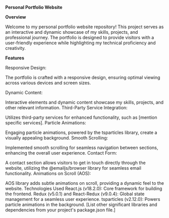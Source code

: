 **Personal Portfolio Website**

**Overview**

Welcome to my personal portfolio website repository! This project serves as an interactive and dynamic showcase of my skills, projects, and professional journey. The portfolio is designed to provide visitors with a user-friendly experience while highlighting my technical proficiency and creativity.

**Features**

Responsive Design:

The portfolio is crafted with a responsive design, ensuring optimal viewing across various devices and screen sizes.

Dynamic Content:

Interactive elements and dynamic content showcase my skills, projects, and other relevant information.
Third-Party Service Integration:

Utilizes third-party services for enhanced functionality, such as [mention specific services].
Particle Animations:

Engaging particle animations, powered by the tsparticles library, create a visually appealing background.
Smooth Scrolling:

Implemented smooth scrolling for seamless navigation between sections, enhancing the overall user experience.
Contact Form:

A contact section allows visitors to get in touch directly through the website, utilizing the @emailjs/browser library for seamless email functionality.
Animations on Scroll (AOS):

AOS library adds subtle animations on scroll, providing a dynamic feel to the website.
Technologies Used
React.js (v18.2.0): Core framework for building the frontend.
Redux (v5.0.1) and React-Redux (v9.0.4): Global state management for a seamless user experience.
tsparticles (v2.12.0): Powers particle animations in the background.
[List other significant libraries and dependencies from your project's package.json file.]
